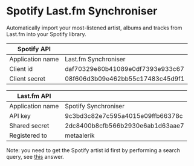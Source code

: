 # Spotify Last.fm Synchroniser

Automatically import your most-listened artist, albums and tracks from Last.fm into your Spotify library.

| Spotify API |   |
| ------------| - |
| Application name	| Last.fm Synchroniser |
| Client id | daf70329e80b41089e0df7393e933c67 |
| Client secret | 08f606d3b09e462bb55c17483c45d9f1 |

| Last.fm API |   |
| ------------| - |
| Application name	| Spotify Synchroniser |
| API key	        | 9c3bd3c82e7c595a4015e09ffb66378c |
| Shared secret	    | 2dc8400b8cfb566b2930e6ab1d63aae7 |
| Registered to	    | metaalerik |

Note: you need to get the Spotify artist id first by performing a search query, see [this](https://stackoverflow.com/questions/41566971/how-to-get-spotify-artist-id-for-the-spotify-endpoint-url) answer.
